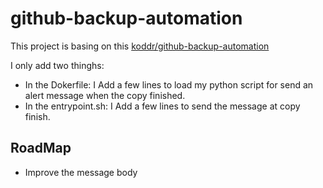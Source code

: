 # github-backup-automation

This project is basing on this [koddr/github-backup-automation](https://github.com/koddr/github-backup-automation)

I only add two thinghs:
- In the Dokerfile: I Add a few lines to load my python script for send an alert message when the copy finished.
- In the entrypoint.sh: I Add a few lines to send the message at copy finish.

## RoadMap

- Improve the message body
